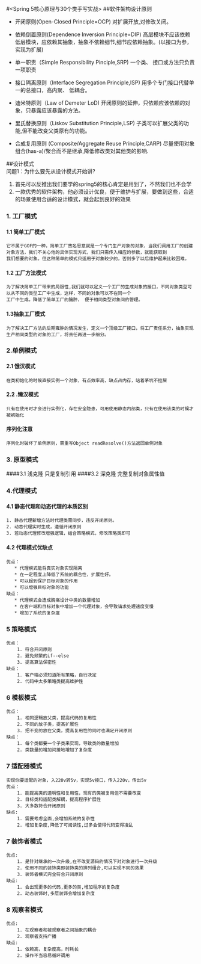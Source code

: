 #<Spring 5核心原理与30个类手写实战>
##软件架构设计原则

* 开闭原则(Open-Closed Principle=OCP)
对扩展开放,对修改关闭。

* 依赖倒置原则(Dependence Inversion Principle=DIP)
高层模块不应该依赖低层模块，应依赖其抽象，抽象不依赖细节,细节应依赖抽象。(以接口为参，实现为扩展)

* 单一职责（Simple Responsibility Pinciple,SRP)
一个类、 接口或方法只负责一项职责

* 接口隔离原则（Interface Segregation Principle,ISP)
 用多个专门接口代替单一的总接口，高内聚、 低耦合。

* 迪米特原则（Law of Demeter LoD)
开闭原则的延伸，只依赖应该依赖的对象，只暴露应该暴露的方法。

* 里氏替换原则（Liskov Substitution Principle,LSP)
子类可以扩展父类的功能,但不能改变父类原有的功能。

* 合成复用原则 (Composite/Aggregate Reuse Principle,CARP)
 尽量使用对象组合(has-a)/聚合而不是继承,降低修改类对其他类的影响.
 
##设计模式  
问题1：为什么要先从设计模式开始讲?  
1. 首先可以反推出我们要学的spring5的核心肯定是用到了，不然我们也不会学
2. 一款优秀的软件架构，他必须设计优良，便于维护与扩展，要做到这些，合适的场景使用合适的设计模式，就会起到良好的效果
### 1. 工厂模式 
#### 1.1 简单工厂模式     
    它不属于GOF的一种，简单工厂故名思意就是一个专门生产对象的对象，当我们调用工厂的创建对象方法，我们不关心他的具体实现方式，我们只需传入相应的参数，就能获取到
    我们想要的对象。但这种简单的模式只适用于对象较少的，否则多了以后维护起来比较困难。
#### 1.2 工厂方法模式
    为了解决简单工厂带来的局限性,我们就可以定义一个工厂的生成对象的接口，不同对象类型可以从不同的类型工厂中生成，这样，不同的对象可以不在同一个
    工厂中生成，降低了简单工厂的臃肿， 便于相同类型对象间的管理。
#### 1.3抽象工厂模式
    为了解决工厂方法的后期雍肿的情况发生，定义一个顶级工厂接口，将工厂责任系分，抽象实现生产相同类型的对象的工厂，将责任再进一步细分。
  
### 2.单例模式 
#### 2.1 饿汉模式
    在类初始化的时候直接实例一个对象，有点效率高，缺点占内存，站着茅坑不拉屎
#### 2.2 .懒汉模式
    只有在使用时才会进行实例化，存在安全隐患，可用使用静态内部类，只有在使用该类的时候才被初始化
#### 序列化注意
    序列化时破坏了单例原则，需重写Object readResolve()方法返回单例对象
### 3. 原型模式 
####3.1 浅克隆
    只是复制引用
####3.2 深克隆
    完整复制对象属性值
### 4.代理模式
#### 4.1 静态代理和动态代理的本质区别
    1. 静态代理新增方法时代理类需同步，违反开闭原则。
    2. 动态代理实时生成，遵循开闭原则
    3. 若动态代理修改增强逻辑，结合策略模式，修改策略类即可
#### 4.2 代理模式优缺点
    优点：
       * 代理模式能将真实对象实现隔离
       * 在一定程度上降低了系统的耦合性，扩展性好。
       * 可以起到保护目标对象的作用
       * 可以增强目标对象的功能
    缺点：
       * 代理模式会造成胸痛设计中类的数量增加
       * 在客户端和目标对象中增加一个代理对象，会导致请求处理速度变慢
       * 增加了系统的复杂度
### 5 策略模式   
    优点：
        1. 符合开闭原则
        2. 避免频繁的if--else
        3. 提高算法保密性
    缺点：
        1. 客户端必须知道所有策略，自行决定
        2. 代码中太多策略类提高维护性
### 6 模板模式
    优点：
        1. 相同逻辑放父类，提高代码的复用性
        2. 不同的放子类，提高扩展性
        3. 把不变的放在父类，提高复用性的同时也满足开闭原则
    缺点：
        1. 每个类都要一个子类来实现，导致类的数量增加
        2. 类数量的增加间接地增加了复杂度
### 7 适配器模式
    实现你要适配的对象，入220v转5v，实现5v接口，传入220v，传出5v
    优点：
        1. 能提高类的透明性和复用性，现有的类被复用但不需要改变
        2. 目标类和适配类解耦，提高程序扩展性
        3. 大多数符合开闭原则
    缺点:
        1. 需要考虑全面,会增加系统的复杂性
        2. 增加复杂度,降低了可阅读性,过多会使得代码变得凌乱
### 7 装饰者模式
    优点:
        1. 是针对继承的一次升级,在不改变源码的情况下对对象进行一次升级
        2. 使用不同的装饰类即装饰类的排列组合,可以实现不同的效果
        3. 装饰者模式完全符合开闭原则
    缺点:
        1. 会出现更多的代码,更多的类,增加程序的复杂度
        2. 动态装饰时,多层装饰会增加复杂度
### 8 观察者模式
    优点:
        1. 在观察者和被观察者之间抽象的耦合
        2. 观察者支持广播
    缺点:
        1. 依赖高，复杂度高，时耗长
        2. 操作不当容易循环调用
    